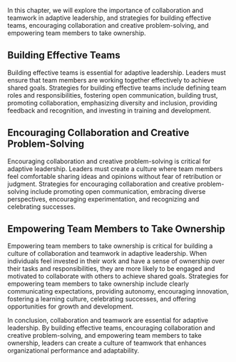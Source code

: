 
In this chapter, we will explore the importance of collaboration and teamwork in adaptive leadership, and strategies for building effective teams, encouraging collaboration and creative problem-solving, and empowering team members to take ownership.

Building Effective Teams
------------------------

Building effective teams is essential for adaptive leadership. Leaders must ensure that team members are working together effectively to achieve shared goals. Strategies for building effective teams include defining team roles and responsibilities, fostering open communication, building trust, promoting collaboration, emphasizing diversity and inclusion, providing feedback and recognition, and investing in training and development.

Encouraging Collaboration and Creative Problem-Solving
------------------------------------------------------

Encouraging collaboration and creative problem-solving is critical for adaptive leadership. Leaders must create a culture where team members feel comfortable sharing ideas and opinions without fear of retribution or judgment. Strategies for encouraging collaboration and creative problem-solving include promoting open communication, embracing diverse perspectives, encouraging experimentation, and recognizing and celebrating successes.

Empowering Team Members to Take Ownership
-----------------------------------------

Empowering team members to take ownership is critical for building a culture of collaboration and teamwork in adaptive leadership. When individuals feel invested in their work and have a sense of ownership over their tasks and responsibilities, they are more likely to be engaged and motivated to collaborate with others to achieve shared goals. Strategies for empowering team members to take ownership include clearly communicating expectations, providing autonomy, encouraging innovation, fostering a learning culture, celebrating successes, and offering opportunities for growth and development.

In conclusion, collaboration and teamwork are essential for adaptive leadership. By building effective teams, encouraging collaboration and creative problem-solving, and empowering team members to take ownership, leaders can create a culture of teamwork that enhances organizational performance and adaptability.
